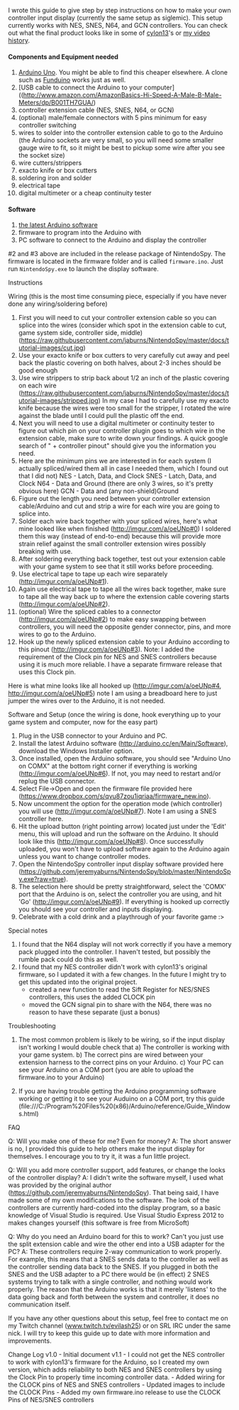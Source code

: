I wrote this guide to give step by step instructions on how to make your own controller input display (currently the same setup as siglemic). This setup currently works with NES, SNES, N64, and GCN controllers. You can check out what the final product looks like in some of [cylon13](http://www.twitch.tv/cylon13/profile)'s or [my video history](http://www.twitch.tv/evilash25/profile).

#### Components and Equipment needed

1. [Arduino Uno](http://www.amazon.com/Arduino-UNO-board-DIP-ATmega328P/dp/B006H06TVG). You might be able to find this cheaper elsewhere.  A clone such as [Funduino](https://www.foxytronics.com/products/265-funduino-uno-r3) works just as well.
2. [USB cable to connect the Arduino to your computer]((http://www.amazon.com/AmazonBasics-Hi-Speed-A-Male-B-Male-Meters/dp/B001TH7GUA/)
3. controller extension cable (NES, SNES, N64, or GCN)
4. (optional) male/female connectors with 5 pins minimum for easy controller switching
5. wires to solder into the controller extension cable to go to the Arduino (the Arduino sockets are very small, so you will need some smaller gauge wire to fit, so it might be best to pickup some wire after you see the socket size)
6. wire cutters/strippers
7. exacto knife or box cutters
8. soldering iron and solder
9. electrical tape
10. digital multimeter or a cheap continuity tester


#### Software

1. [the latest Arduino software](http://arduino.cc/en/Main/Software)
2. firmware to program into the Arduino with
3. PC software to connect to the Arduino and display the controller


\#2 and #3 above are included in the release package of NintendoSpy.  The firmware is located in the firmware folder and is called ``firmware.ino``.   Just run ``NintendoSpy.exe`` to launch the display software.


Instructions

Wiring
(this is the most time consuming piece, especially if you have never done any wiring/soldering before)

1) First you will need to cut your controller extension cable so you can splice into the wires (consider which spot in the extension cable to cut, game system side, controller side, middle) (https://raw.githubusercontent.com/jaburns/NintendoSpy/master/docs/tutorial-images/cut.jpg)
2) Use your exacto knife or box cutters to very carefully cut away and peel back the plastic covering on both halves, about 2-3 inches should be good enough
3) Use wire strippers to strip back about 1/2 an inch of the plastic covering on each wire (https://raw.githubusercontent.com/jaburns/NintendoSpy/master/docs/tutorial-images/stripped.jpg) In my case I had to carefully use my exacto knife because the wires were too small for the stripper, I rotated the wire against the blade until I could pull the plastic off the end.
4) Next you will need to use a digital multimeter or continuity tester to figure out which pin on your controller plugin goes to which wire in the extension cable, make sure to write down your findings. A quick google search of "<system> + controller pinout" should give you the information you need.
5) Here are the minimum pins we are interested in for each system (I actually spliced/wired them all in case I needed them, which I found out that I did not)
        NES - Latch, Data, and Clock
        SNES - Latch, Data, and Clock
        N64 - Data and Ground (there are only 3 wires, so it's pretty obvious here)
        GCN - Data and (any non-shield)Ground
6) Figure out the length you need between your controller extension cable/Arduino and cut and strip a wire for each wire you are going to splice into.
7) Solder each wire back together with your spliced wires, here's what mine looked like when finished (http://imgur.com/a/oeUNp#0) I soldered them this way (instead of end-to-end) because this will provide more strain relief against the small controller extension wires possibly breaking with use.
8) After soldering everything back together, test out your extension cable with your game system to see that it still works before proceeding.
9) Use electrical tape to tape up each wire separately (http://imgur.com/a/oeUNp#1).
10) Again use electrical tape to tape all the wires back together, make sure to tape all the way back up to where the extension cable covering starts (http://imgur.com/a/oeUNp#2).
11) (optional) Wire the spliced cables to a connector (http://imgur.com/a/oeUNp#2) to make easy swapping between controllers, you will need the opposite gender connector, pins, and more wires to go to the Arduino.
12) Hook up the newly spliced extension cable to your Arduino according to this pinout (http://imgur.com/a/oeUNp#3). Note: I added the requirement of the Clock pin for NES and SNES controllers because using it is much more reliable.  I have a separate firmware release that uses this Clock pin.

Here is what mine looks like all hooked up (http://imgur.com/a/oeUNp#4, http://imgur.com/a/oeUNp#5) note I am using a breadboard here to just jumper the wires over to the Arduino, it is not needed.


Software and Setup
(once the wiring is done, hook everything up to your game system and computer, now for the easy part)

1) Plug in the USB connector to your Arduino and PC.
2) Install the latest Arduino software (http://arduino.cc/en/Main/Software), download the Windows Installer option.
3) Once installed, open the Arduino software, you should see "Arduino Uno on COMX" at the bottom right corner if everything is working (http://imgur.com/a/oeUNp#6). If not, you may need to restart and/or replug the USB connector.
4) Select File->Open and open the firmware file provided here (https://www.dropbox.com/s/qvu87zou1iqriaa/firmware_new.ino).
5) Now uncomment the option for the operation mode (which controller) you will use (http://imgur.com/a/oeUNp#7). Note I am using a SNES controller here.
6) Hit the upload button (right pointing arrow) located just under the 'Edit' menu, this will upload and run the software on the Arduino. It should look like this (http://imgur.com/a/oeUNp#8). Once successfully uploaded, you won't have to upload software again to the Arduino again unless you want to change controller modes.
7) Open the NintendoSpy controller input display software provided here (https://github.com/jeremyaburns/NintendoSpy/blob/master/NintendoSpy.exe?raw=true).
8) The selection here should be pretty straightforward, select the 'COMX' port that the Arduino is on, select the controller you are using, and hit 'Go' (http://imgur.com/a/oeUNp#9). If everything is hooked up correctly you should see your controller and inputs displaying.
9) Celebrate with a cold drink and a playthrough of your favorite game :>


Special notes

1) I found that the N64 display will not work correctly if you have a memory pack plugged into the controller. I haven't tested, but possibly the rumble pack could do this as well.
2) I found that my NES controller didn't work with cylon13's original firmware, so I updated it with a few changes. In the future I might try to get this updated into the original project.
	- created a new function to read the Sift Register for NES/SNES controllers, this uses the added CLOCK pin
	- moved the GCN signal pin to share with the N64, there was no reason to have these separate (just a bonus)


Troubleshooting

1) The most common problem is likely to be wiring, so if the input display isn't working I would double check that
        a) The controller is working with your game system.
        b) The correct pins are wired between your extension harness to the correct pins on your Arduino.
        c) Your PC can see your Arduino on a COM port (you are able to upload the firmware.ino to your Arduino)

2) If you are having trouble getting the Arduino programming software working or getting it to see your Auduino on a COM port, try this guide (file:///C:/Program%20Files%20(x86)/Arduino/reference/Guide_Windows.html)

FAQ

Q: Will you make one of these for me? Even for money?
A: The short answer is no, I provided this guide to help others make the input display for themselves. I encourage you to try it, it was a fun little project.

Q: Will you add more controller support, add features, or change the looks of the controller display?
A: I didn't write the software myself, I used what was provided by the original author (https://github.com/jeremyaburns/NintendoSpy). That being said, I have made some of my own modifications to the software.  The look of the controllers are currently hard-coded into the display program, so a basic knowledge of Visual Studio is required.  Use Visual Studio Express 2012 to makes changes yourself (this software is free from MicroSoft)

Q: Why do you need an Arduino board for this to work? Can't you just use the split extension cable and wire the other end into a USB adapter for the PC?
A: These controllers require 2-way communication to work properly. For example, this means that a SNES sends data to the controller as well as the controller sending data back to the SNES. If you plugged in both the SNES and the USB adapter to a PC there would be (in effect) 2 SNES systems trying to talk with a single controller, and nothing would work properly. The reason that the Arduino works is that it merely 'listens' to the data going back and forth between the system and controller, it does no communication itself.

If you have any other questions about this setup, feel free to contact me on my Twitch channel (www.twitch.tv/evilash25) or on SRL IRC under the same nick. I will try to keep this guide up to date with more information and improvements.

Change Log
v1.0	- Initial document
v1.1 	- I could not get the NES controller to work with cylon13's firmware for the Arduino, so I created my own version, which adds reliability to both NES and SNES controllers by using the Clock Pin to properly time incoming controller data.
	- Added wiring for the CLOCK pins of NES and SNES controllers
	- Updated images to include the CLOCK Pins
	- Added my own firmware.ino release to use the CLOCK Pins of NES/SNES controllers

